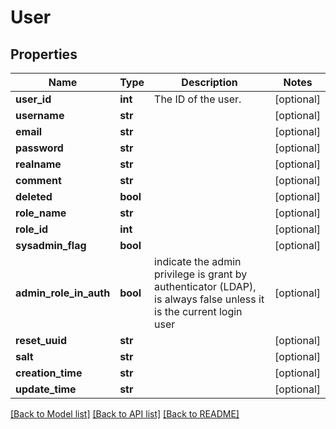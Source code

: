 # User


## Properties
Name | Type | Description | Notes
------------ | ------------- | ------------- | -------------
**user_id** | **int** | The ID of the user. | [optional] 
**username** | **str** |  | [optional] 
**email** | **str** |  | [optional] 
**password** | **str** |  | [optional] 
**realname** | **str** |  | [optional] 
**comment** | **str** |  | [optional] 
**deleted** | **bool** |  | [optional] 
**role_name** | **str** |  | [optional] 
**role_id** | **int** |  | [optional] 
**sysadmin_flag** | **bool** |  | [optional] 
**admin_role_in_auth** | **bool** | indicate the admin privilege is grant by authenticator (LDAP), is always false unless it is the current login user | [optional] 
**reset_uuid** | **str** |  | [optional] 
**salt** | **str** |  | [optional] 
**creation_time** | **str** |  | [optional] 
**update_time** | **str** |  | [optional] 

[[Back to Model list]](../README.md#documentation-for-models) [[Back to API list]](../README.md#documentation-for-api-endpoints) [[Back to README]](../README.md)


